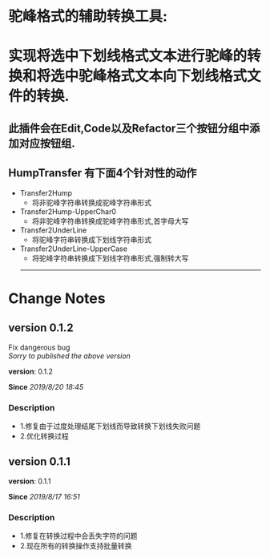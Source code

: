 # 驼峰格式的辅助转换工具:
# 实现将选中下划线格式文本进行驼峰的转换和将选中驼峰格式文本向下划线格式文件的转换. 
## 此插件会在Edit,Code以及Refactor三个按钮分组中添加对应按钮组.
## HumpTransfer 有下面4个针对性的动作
- Transfer2Hump
    - 将非驼峰字符串转换成驼峰字符串形式
- Transfer2Hump-UpperChar0
    - 将非驼峰字符串转换成驼峰字符串形式,首字母大写
- Transfer2UnderLine
    - 将驼峰字符串转换成下划线字符串形式
- Transfer2UnderLine-UpperCase
    - 将驼峰字符串转换成下划线字符串形式,强制转大写
    ---
# Change Notes

## version 0.1.2
 Fix dangerous bug <br>
  <em>Sorry to published the above version</em>
  <p><b>version</b>: 0.1.2</p>
  <b>Since</b> <i> 2019/8/20 18:45 </i>
  
### Description

 <ul>
  <li>1.修复由于过度处理结尾下划线而导致转换下划线失败问题</li>
  <li>2.优化转换过程</li>
</ul>

## version 0.1.1
 <p><b>version</b>: 0.1.1</p>
 <b>Since</b> <i> 2019/8/17 16:51 </i>
 
### Description
  <ul>
      <li>1.修复在转换过程中会丢失字符的问题</li>
      <li>2.现在所有的转换操作支持批量转换</li>
  </ul>